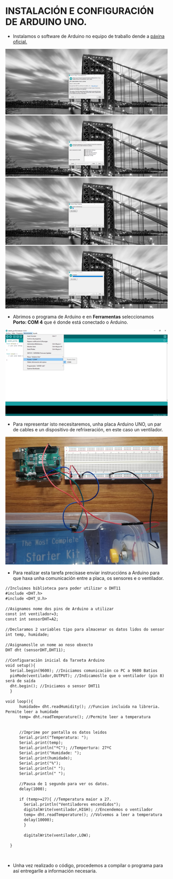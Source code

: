 # INSTALACIÓN E CONFIGURACIÓN DE ARDUINO UNO.

- Instalamos o software de Arduino no equipo de traballo dende a [páxina oficial.](https://www.arduino.cc/en/software/)


![raspi_1](doc/img/imaxes-arduino/ardu1.png)
![raspi_1](doc/img/imaxes-arduino/ardu2.png)
![raspi_1](doc/img/imaxes-arduino/ardu3.png)
![raspi_1](doc/img/imaxes-arduino/ardu4.png)


- Abrimos o programa de Arduino e en **Ferramentas** seleccionamos **Porto: COM 4** que é donde está conectado o Arduino.


![raspi_1](doc/img/imaxes-arduino/ardu5.png)


- Para representar isto necesitaremos, unha placa Arduino UNO, un par de cables e un dispositivo de refrixeración, en este caso un ventilador.


![raspi_1](doc/img/imaxes-arduino/ardu7.png)


- Para realizar esta tarefa precisase enviar instruccións a Arduino para que haxa unha comunicación entre a placa, os sensores e o ventilador.



```
//Incluimos biblioteca para poder utilizar o DHT11
#include <DHT.h>
#include <DHT_U.h>

//Asignamos nome dos pins de Arduino a utilizar
const int ventilador=3;
const int sensorDHT=A2;

//Declaramos 2 variables tipo para almacenar os datos lidos do sensor
int temp, humidade;

//Asignamoslle un nome ao noso obxecto
DHT dht (sensorDHT,DHT11);

//Configuaraciòn inicial da Tarxeta Arduino
void setup(){
  Serial.begin(9600); //Iniciamos comunicaciòn co PC a 9600 Batios
  pinMode(ventilador,OUTPUT); //Indicamoslle que o ventilador (pin 8) será de saída
  dht.begin(); //Iniciamos o sensor DHT11
  }

void loop(){
      humidade= dht.readHumidity(); //Funcion incluida na libreria. Permite leer a humidade
      temp= dht.readTemperature(); //Permite leer a temperatura


      //Imprime por pantalla os datos leidos
      Serial.print("Temperatura: ");
      Serial.print(temp);
      Serial.println("ºC"); //Tempertura: 27ºC
      Serial.print("Humidade: ");
      Serial.print(humidade);
      Serial.print("%");
      Serial.println(" ");
      Serial.println(" ");

      //Pausa de 1 segundo para ver os datos.
      delay(1000);

      if (temp>=27){ //Temperatura maior a 27.
        Serial.println("Ventiladores encendidos");
        digitalWrite(ventilador,HIGH); //Encendemos o ventilador
        temp= dht.readTemperature(); //Volvemos a leer a temperatura
        delay(10000);
        }

        digitalWrite(ventilador,LOW);

  }

  
```


- Unha vez realizado o código, procedemos a compilar o programa para así entregarlle a información necesaria.









